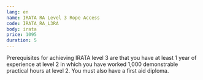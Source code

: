 ```yaml
---
lang: en
name: IRATA RA Level 3 Rope Access
code: IRATA_RA_L3RA
body: irata
price: 1095
duration: 5
---
```


Prerequisites for achieving IRATA level 3 are that you have at least 1 year of experience at level 2 in which you have worked 1,000 demonstrable practical hours at level 2. You must also have a first aid diploma.
